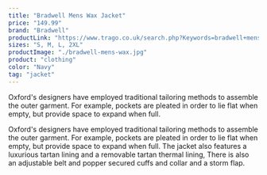 ```yaml
---
title: "Bradwell Mens Wax Jacket"
price: "149.99"
brand: "Bradwell"
productLink: "https://www.trago.co.uk/search.php?Keywords=bradwell+mens+wax&x=0&y=0"
sizes: "S, M, L, 2XL"
productImage: "./bradwell-mens-wax.jpg"
product: "clothing"
color: "Navy"
tag: "jacket"
---
```

Oxford's designers have employed traditional tailoring methods to assemble the outer garment. For example, pockets are pleated in order to lie flat when empty, but provide space to expand when full. 

Oxford's designers have employed traditional tailoring methods to assemble the outer garment. For example, pockets are pleated in order to lie flat when empty, but provide space to expand when full. The jacket also features a luxurious tartan lining and a removable tartan thermal lining, There is also an adjustable belt and popper secured cuffs and collar and a storm flap.